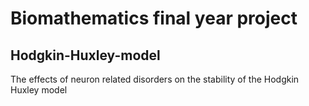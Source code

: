 # Biomathematics final year project
## Hodgkin-Huxley-model 
The effects of neuron related disorders on the stability of the Hodgkin Huxley model
